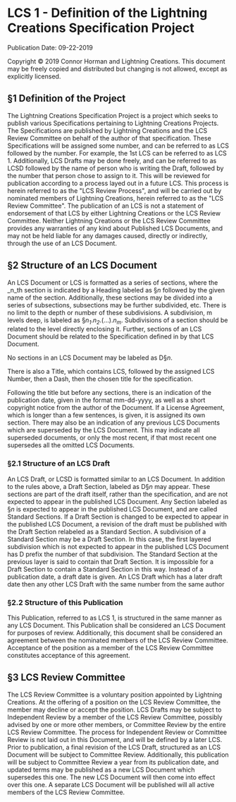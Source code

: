 # LCS 1 - Definition of the Lightning Creations Specification Project

Publication Date: 09-22-2019

Copyright © 2019 Connor Horman and Lightning Creations. This document may be freely copied and distributed but changing is not allowed, except as explicitly licensed.

## §1 Definition of the Project

The Lightning Creations Specification Project is a project which seeks to publish various Specifications pertaining to Lightning Creations Projects. The Specifications are published by Lightning Creations and the LCS Review Committee on behalf of the author of that specification. These Specifications will be assigned some number, and can be referred to as LCS followed by the number. For example, the 1st LCS can be referred to as LCS 1. Additionally, LCS Drafts may be done freely, and can be referred to as LCSD followed by the name of person who is writing the Draft, followed by the number that person chose to assign to it. This will be reviewed for publication according to a process layed out in a future LCS. This process is herein referred to as the "LCS Review Process", and will be carried out by nominated members of Lightning Creations, herein referred to as the "LCS Review Committee". The publication of an LCS is not a statement of endorsement of that LCS by either Lightning Creations or the LCS Review Committee. Neither Lightning Creations or the LCS Review Committee provides any warranties of any kind about Published LCS Documents, and may not be held liable for any damages caused, directly or indirectly, through the use of an LCS Document. 


## §2 Structure of an LCS Document

An LCS Document or LCS is formatted as a series of sections, where the _n_th section is indicated by a Heading labeled as §_n_ followed by the given name of the section. Additionally, these sections may be divided into a series of subsections, subsections may be further subdivided, etc. There is no limit to the depth or number of these subdivisions. A subdivision, m levels deep, is labeled as §<i>n<sub>1</sub></i>.<i>n<sub>2</sub></i>.(...).<i>n<sub>m</sub></i>. Subdivisions of a section should be related to the level directly enclosing it. 
Further, sections of an LCS Document should be related to the Specification defined in by that LCS Document.

No sections in an LCS Document may be labeled as D§_n_. 

There is also a Title, which contains LCS, followed by the assigned LCS Number, then a Dash, then the chosen title for the specification. 

Following the title but before any sections, there is an indication of the publication date, given in the format mm-dd-yyyy, as well as a short copyright notice from the author of the Document. If a License Agreement, which is longer than a few sentences, is given, it is assigned its own section. There may also be an indication of any previous LCS Documents which are superseded by the LCS Document. This may indicate all superseded documents, or only the most recent, if that most recent one supersedes all the omitted LCS Documents. 


### §2.1 Structure of an LCS Draft

An LCS Draft, or LCSD is formatted similar to an LCS Document. In addition to the rules above, a Draft Section, labeled as D§_n_ may appear. These sections are part of the draft itself, rather than the specification, and are not expected to appear in the published LCS Document. Any Section labeled as §_n_ is expected to appear in the published LCS Document, and are called Standard Sections. If a Draft Section is changed to be expected to appear in the published LCS Document, a revision of the draft must be published with the Draft Section relabeled as a Standard Section. A subdivision of a Standard Section may be a Draft Section. In this case, the first layered subdivision which is not expected to appear in the published LCS Document has D prefix the number of that subdivision. The Standard Section at the previous layer is said to contain that Draft Section. It is impossible for a Draft Section to contain a Standard Section in this way. Instead of a publication date, a draft date is given. An LCS Draft which has a later draft date then any other LCS Draft with the same number from the same author 


### §2.2 Structure of this Publication

This Publication, referred to as LCS 1, is structured in the same manner as any LCS Document. This Publication shall be considered an LCS Document for purposes of review. Additionally, this document shall be considered an agreement between the nominated members of the LCS Review Committee. Acceptance of the position as a member of the LCS Review Committee constitutes acceptance of this agreement.



## §3 LCS Review Committee

The LCS Review Committee is a voluntary position appointed by Lightning Creations. At the offering of a position on the LCS Review Committee, the member may decline or accept the position.  LCS Drafts may be subject to Independent Review by a member of the LCS Review Committee, possibly advised by one or more other members, or Committee Review by the entire LCS Review Committee. The process for Independent Review or Committee Review is not laid out in this Document, and will be defined by a later LCS.  Prior to publication, a final revision of the LCS Draft, structured as an LCS Document will be subject to Committee Review. Additionally, this publication will be subject to Committee Review a year from its publication date, and updated terms may be published as a new LCS Document which supersedes this one. The new LCS Document will then come into effect over this one. A separate LCS Document will be published will all active members of the LCS Review Committee.